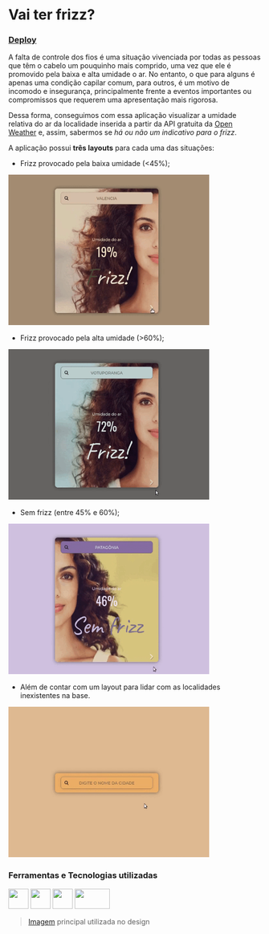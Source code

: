 # Vai ter frizz?

### [Deploy](https://lealvesrs.github.io/frizz-humidity/)


A falta de controle dos fios é uma situação vivenciada por todas as pessoas que têm o cabelo um pouquinho mais comprido, uma vez que ele é promovido pela baixa e alta umidade o ar. No entanto, o que para alguns é apenas uma condição capilar comum, para outros, é um motivo de incomodo e insegurança, principalmente frente a eventos importantes ou compromissos que requerem uma apresentação mais rigorosa.

Dessa forma, conseguimos com essa aplicação visualizar a umidade relativa do ar da localidade inserida a partir da API gratuita da [Open Weather](https://openweathermap.org/) e, assim, sabermos se _há ou não um indicativo para o frizz_.

A aplicação possui **três layouts** para cada uma das situações:
- Frizz provocado pela baixa umidade (<45%);
<img src="gifs/baixa.gif" width="400" height="300" /> 

- Frizz provocado pela alta umidade (>60%);
<img src="gifs/alta.gif" width="400" height="300" /> 
 
- Sem frizz (entre 45% e 60%);
<img src="gifs/normal.gif" width="400" height="300" /> 


- Além de contar com um layout para lidar com as localidades inexistentes na base.
<img src="gifs/error.gif" width="400" height="300" /> 

### Ferramentas e Tecnologias utilizadas
<img src="https://cdn.jsdelivr.net/gh/devicons/devicon/icons/css3/css3-original.svg" width="40" height="40" />  <img src="https://cdn.jsdelivr.net/gh/devicons/devicon/icons/html5/html5-original.svg" width="40" height="40" />  <img src="https://cdn.jsdelivr.net/gh/devicons/devicon/icons/jquery/jquery-original.svg" width="40" height="40" /> <img src="https://openweathermap.org/themes/openweathermap/assets/img/logo_white_cropped.png" width="70" height="40" />
 
          
>  [Imagem](https://feirashop.com.br/beleza/frizz-em-dias-umido/) principal utilizada no design
